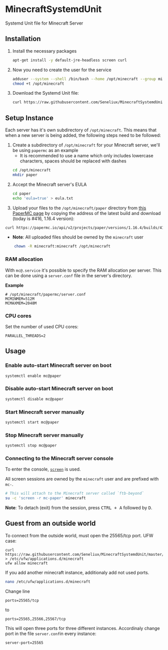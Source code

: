 # MinecraftSystemdUnit
Systemd Unit file for Minecraft Server

## Installation

1. Install the necessary packages 
    ```bash
    apt-get install -y default-jre-headless screen curl
    ```
2. Now you need to create the user for the service
    ```bash
    adduser --system --shell /bin/bash --home /opt/minecraft --group minecraft
    chmod +t /opt/minecraft
    ```
1. Download the Systemd Unit file:
    ```bash
    curl https://raw.githubusercontent.com/Seneliux/MinecraftSystemdUnit/master/mc%40.service > /etc/systemd/system/mc@.service
    ```

## Setup Instance

Each server has it's own subdirectory of `/opt/minecraft`. This means that when a new server is being added, the following steps need to be followed:

1. Create a subdirectory of `/opt/minecraft` for your Minecraft server, we'll be using `papermc` as an example
    - It is recommended to use a name which only includes lowercase characters, spaces should be replaced with dashes
    ```bash
    cd /opt/minecraft
    mkdir paper
    ```
2. Accept the Minecraft server's EULA
    ```bash
    cd paper
    echo 'eula=true' > eula.txt

3. Upload your files to the `/opt/minecraft/paper` directory from [this PaperMC page](https://papermc.io/downloads) by copying the address of the latest build and download (today is #416, 1.16.4 version):
```bash
curl https://papermc.io/api/v2/projects/paper/versions/1.16.4/builds/416/downloads/paper-1.16.4-416.jar > /opt/minecraft/paper/paper.jar
 ```
- **Note**: All uploaded files should be owned by the `minecraft` user

```bash
    chown -R minecraft:minecraft /opt/minecraft
```

### RAM allocation

With `mc@.service` it's possible to specify the RAM allocation per server. This can be done using a `server.conf` file in the server's directory.

**Example**

```properties
# /opt/minecraft/papermc/server.conf
MCMINMEM=512M
MCMAXMEM=2048M
```
### CPU cores

Set the number of used CPU cores:

```properties
PARALLEL_THREADS=2
```

## Usage

### Enable auto-start Minecraft server on boot

```bash
systemctl enable mc@paper
```

### Disable auto-start Minecraft server on boot

```bash
systemctl disable mc@paper
```

### Start Minecraft server manually

```bash
systemctl start mc@paper
```

### Stop Minecraft server manually

```bash
systemctl stop mc@paper
```

### Connecting to the Minecraft server console

To enter the console, [`screen`](https://linux.die.net/man/1/screen) is used.

All screen sessions are owned by the `minecraft` user and are prefixed with `mc-`.

```bash
# This will attach to the Minecraft server called `ftb-beyond`
su -c 'screen -r mc-paper' minecraft
```

**Note**: To detach (exit) from the session, press <kbd>CTRL + A</kbd> followed by <kbd>D</kbd>.

## Guest from an outside world
To connect from the outside world, must open the 25565/tcp port. UFW case:
```bashapplications.d/
curl https://raw.githubusercontent.com/Seneliux/MinecraftSystemdUnit/master/ufw_application > /etc/ufw/applications.d/minecraft
ufw allow minecraft
```
If you add another minecraft instance, additionaly add not used ports.
```bash
nano /etc/ufw/applications.d/minecraft
```
Change line 
```properties
ports=25565/tcp
```
to 
```properties
ports=25565,25566,25567/tcp
```
This will open three ports for three different instances. 
Accordinaly change port in the file `server.conf`in every instance:
```properties
server-port=25565
```
